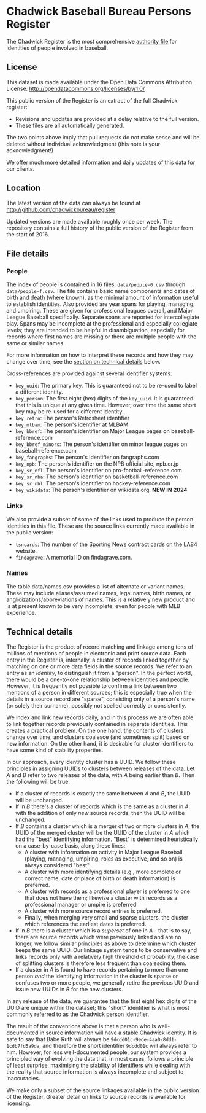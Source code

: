 # Chadwick Baseball Bureau Persons Register

The Chadwick Register is the most comprehensive [authority file](https://en.wikipedia.org/wiki/Authority_control)
for identities of people involved in baseball.

## License

This dataset is made available under the Open Data Commons Attribution License: 
http://opendatacommons.org/licenses/by/1.0/

This public version of the Register is an extract of the full Chadwick register:
* Revisions and updates are provided at a delay relative to the full version.
* These files are all automatically generated.

The two points above imply that pull requests do not make sense and will be
deleted without individual acknowledgment (this note is your acknowledgment!)

We offer much more detailed information and daily updates of this data for our clients.

## Location

The latest version of the data can always be found at
http://github.com/chadwickbureau/register

Updated versions are made available roughly once per week.  The repository contains a full
history of the public version of the Register from the start of 2016.

## File details

### People

The index of people is contained in 16 files, `data/people-0.csv` through `data/people-f.csv`.
The file contains basic name components and dates of birth and death (where known), as the minimal
amount of information useful to establish identities.  Also provided are year spans for playing, managing, 
and umpiring. These are given for professional leagues overall, and Major League Baseball specifically. 
Separate spans are reported for intercollegiate play.  Spans may be incomplete at the professional and
especially collegiate levels; they are intended to be helpful in disambiguation, especially for records
where first names are missing or there are multiple people with the same or similar names.

For more information on how to interpret these records and how they may change over time, see
the [section on technical details](#technical-details) below.


Cross-references are provided against several identifier systems:

* `key_uuid`: The primary key.  This is guaranteed not to be re-used to label a different identity.
* `key_person`: The first eight (hex) digits of the `key_uuid`. It is guaranteed that this is unique at any given time.  However,
  over time the same short key may be re-used for a different identity.
* `key_retro`: The person's Retrosheet identifier
* `key_mlbam`: The person's identifier at MLBAM
* `key_bbref`: The person's identifier on Major League pages on baseball-reference.com
* `key_bbref_minors`: The person's identifier on minor league pages on baseball-reference.com
* `key_fangraphs`: The person's identifier on fangraphs.com
* `key_npb`: The person’s identifier on the NPB official site, npb.or.jp
* `key_sr_nfl`: The person's identifier on pro-football-reference.com
* `key_sr_nba`: The person's identifier on basketball-reference.com
* `key_sr_nhl`: The person's identifier on hockey-reference.com
* `key_wikidata`: The person's identifier on wikidata.org.  **NEW IN 2024**

### Links

We also provide a subset of some of the links used to produce the person identities in this file.
These are the source links currently made available in the public version:

* `tsncards`: The number of the Sporting News contract cards on the LA84 website.
* `findagrave`: A memorial ID on findagrave.com.


### Names

The table data/names.csv provides a list of alternate or variant names.  These may include aliases/assumed names, legal names,
birth names, or anglicizations/abbreviations of names.  This is a relatively new product and is at present known to be very
incomplete, even for people with MLB experience.


## Technical details

The Register is the product of record matching and linkage among tens of millions of mentions of people in electronic and
print source data.  Each entry in the Register is, internally, a cluster of records linked together by matching on one
or more data fields in the source records.  We refer to an entry as an *identity*, to distinguish it from a "person".
In the perfect world, there would be a one-to-one relationship between identities and people.  However, it is frequently
not possible to confirm a link between two mentions of a person in different sources; this is especially true when
the details in a source record are "sparse", consisting only of a person's name (or solely their surname), possibly not
spelled correctly or consistently.

We index and link new records daily, and in this process we are often able to link together records previously contained
in separate identities.  This creates a practical problem.  On the one hand, the contents of clusters change over time, 
and clusters coalesce (and sometimes split) based on new information.  On the other hand, it is desirable for cluster
identifiers to have some kind of stability properties.

In our approach, every identity cluster has a UUID.  We follow these principles in assigning UUIDs to clusters between
releases of the data.  Let $A$ and $B$ refer to two releases of the data, with $A$ being earlier than $B$.
Then the following will be true.
* If a cluster of records is exactly the same between $A$ and $B$, the UUID will be unchanged.
* If in $B$ there's a cluster of records which is the same as a cluster in $A$ with the addition of only *new*
  source records, then the UUID will be unchanged.
* If $B$ contains a cluster which is a merger of two or more clusters in $A$, the UUID of the merged cluster will
  be the UUID of the cluster in $A$ which had the "best" identifying information.  "Best" is determined heuristically
  on a case-by-case basis, along these lines:
  - A cluster with information on activity in Major League Baseball (playing, managing, umpiring, roles as executive,
    and so on) is always considered "best".
  - A cluster with more identifying details (e.g., more complete or correct name, date or place of birth or death
    information) is preferred.
  - A cluster with records as a professional player is preferred to one that does not have them; likewise a cluster
    with records as a professional manager or umpire is preferred.
  - A cluster with more source record entries is preferred.
  - Finally, when merging very small and sparse clusters, the cluster which references the earliest dates is
    preferred.
* If in $B$ there is a cluster which is a *superset* of one in $A$ - that is to say, there are source records which
  were previously linked and are no longer, we follow similar principles as above to determine which cluster keeps
  the same UUID.  Our linkage system tends to be conservative and links records only with a relatively high
  threshold of probability; the case of splitting clusters is therefore less frequent than coalescing them.
* If a cluster in $A$ is found to have records pertaining to more than one person *and* the identifying information in
  the cluster is sparse or confuses two or more people, we generally retire the previous UUID and issue new UUIDs
  in $B$ for the new clusters.

In any release of the data, we guarantee that the first eight hex digits of the UUID are unique within the dataset;
this "short" identifier is what is most commonly referred to as the Chadwick person identifier.

The result of the conventions above is that a person who is well-documented in source information will have a stable
Chadwick identity.  It is safe to say that Babe Ruth will always be `9dcdd01c-9ede-4aa0-8dd1-1cdb7fd5a9da`, and therefore
the short identifier `9dcdd01c` will always refer to him.  However, for less well-documented people, our system
provides a principled way of evolving the data that, in most cases, follows a principle of least surprise,
maximising the stability of identifiers while dealing with the reality that source information is always
incomplete and subject to inaccuracies.

We make only a subset of the source linkages available in the public version of the Register.  Greater detail
on links to source records is available for licensing.


